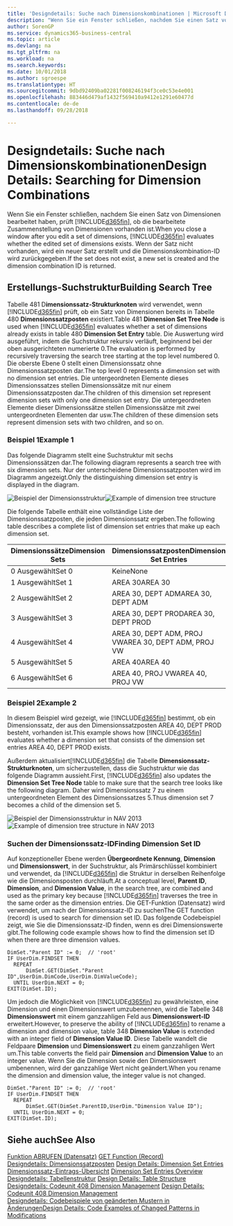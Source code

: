 ```yaml
---
title: 'Designdetails: Suche nach Dimensionskombinationen | Microsoft Docs'
description: "Wenn Sie ein Fenster schließen, nachdem Sie einen Satz von Dimensionen bearbeitet haben, prüft Business Central, ob die bearbeitete Zusammenstellung von Dimensionen vorhanden ist. Wenn der Satz nicht vorhanden, wird ein neuer Satz erstellt und die Dimensionskombination-ID wird zurückgegeben."
author: SorenGP
ms.service: dynamics365-business-central
ms.topic: article
ms.devlang: na
ms.tgt_pltfrm: na
ms.workload: na
ms.search.keywords: 
ms.date: 10/01/2018
ms.author: sgroespe
ms.translationtype: HT
ms.sourcegitcommit: 9dbd92409ba02281f008246194f3ce0c53e4e001
ms.openlocfilehash: 883446d479af1432f569410a9412e1291e60477d
ms.contentlocale: de-de
ms.lasthandoff: 09/28/2018

---
```

# <a name="design-details-searching-for-dimension-combinations"></a><span data-ttu-id="17e3f-104">Designdetails: Suche nach Dimensionskombinationen</span><span class="sxs-lookup"><span data-stu-id="17e3f-104">Design Details: Searching for Dimension Combinations</span></span>
<span data-ttu-id="17e3f-105">Wenn Sie ein Fenster schließen, nachdem Sie einen Satz von Dimensionen bearbeitet haben, prüft [!INCLUDE[d365fin](includes/d365fin_md.md)], ob die bearbeitete Zusammenstellung von Dimensionen vorhanden ist.</span><span class="sxs-lookup"><span data-stu-id="17e3f-105">When you close a window after you edit a set of dimensions, [!INCLUDE[d365fin](includes/d365fin_md.md)] evaluates whether the edited set of dimensions exists.</span></span> <span data-ttu-id="17e3f-106">Wenn der Satz nicht vorhanden, wird ein neuer Satz erstellt und die Dimensionskombination-ID wird zurückgegeben.</span><span class="sxs-lookup"><span data-stu-id="17e3f-106">If the set does not exist, a new set is created and the dimension combination ID is returned.</span></span>  

## <a name="building-search-tree"></a><span data-ttu-id="17e3f-107">Erstellungs-Suchstruktur</span><span class="sxs-lookup"><span data-stu-id="17e3f-107">Building Search Tree</span></span>  
 <span data-ttu-id="17e3f-108">Tabelle 481 D**imensionssatz-Strukturknoten** wird verwendet, wenn [!INCLUDE[d365fin](includes/d365fin_md.md)] prüft, ob ein Satz von Dimensionen bereits in Tabelle 480 **Dimensionssatzposten** existiert.</span><span class="sxs-lookup"><span data-stu-id="17e3f-108">Table 481 **Dimension Set Tree Node** is used when [!INCLUDE[d365fin](includes/d365fin_md.md)] evaluates whether a set of dimensions already exists in table 480 **Dimension Set Entry** table.</span></span> <span data-ttu-id="17e3f-109">Die Auswertung wird ausgeführt, indem die Suchstruktur rekursiv verläuft, beginnend bei der oben ausgerichteten numerierte 0.</span><span class="sxs-lookup"><span data-stu-id="17e3f-109">The evaluation is performed by recursively traversing the search tree starting at the top level numbered 0.</span></span> <span data-ttu-id="17e3f-110">Die oberste Ebene 0 stellt einen Dimensionssatz ohne Dimensionssatzposten dar.</span><span class="sxs-lookup"><span data-stu-id="17e3f-110">The top level 0 represents a dimension set with no dimension set entries.</span></span> <span data-ttu-id="17e3f-111">Die untergeordneten Elemente dieses Dimensionssatzes stellen Dimensionssätze mit nur einem Dimensionssatzposten dar.</span><span class="sxs-lookup"><span data-stu-id="17e3f-111">The children of this dimension set represent dimension sets with only one dimension set entry.</span></span> <span data-ttu-id="17e3f-112">Die untergeordneten Elemente dieser Dimensionssätze stellen Dimensionssätze mit zwei untergeordneten Elementen dar usw.</span><span class="sxs-lookup"><span data-stu-id="17e3f-112">The children of these dimension sets represent dimension sets with two children, and so on.</span></span>  

### <a name="example-1"></a><span data-ttu-id="17e3f-113">Beispiel 1</span><span class="sxs-lookup"><span data-stu-id="17e3f-113">Example 1</span></span>  
 <span data-ttu-id="17e3f-114">Das folgende Diagramm stellt eine Suchstruktur mit sechs Dimensionssätzen dar.</span><span class="sxs-lookup"><span data-stu-id="17e3f-114">The following diagram represents a search tree with six dimension sets.</span></span> <span data-ttu-id="17e3f-115">Nur der unterscheidene Dimensionssatzposten wird im Diagramm angezeigt.</span><span class="sxs-lookup"><span data-stu-id="17e3f-115">Only the distinguishing dimension set entry is displayed in the diagram.</span></span>  

 <span data-ttu-id="17e3f-116">![Beispiel der Dimensionsstruktur](media/nav2013_dimension_tree.png "Beispiel der Dimensionsstruktur")</span><span class="sxs-lookup"><span data-stu-id="17e3f-116">![Example of dimension tree structure](media/nav2013_dimension_tree.png "Example of dimension tree structure")</span></span>  

 <span data-ttu-id="17e3f-117">Die folgende Tabelle enthält eine vollständige Liste der Dimensionssatzposten, die jeden Dimensionssatz ergeben.</span><span class="sxs-lookup"><span data-stu-id="17e3f-117">The following table describes a complete list of dimension set entries that make up each dimension set.</span></span>  

|<span data-ttu-id="17e3f-118">Dimensionssätze</span><span class="sxs-lookup"><span data-stu-id="17e3f-118">Dimension Sets</span></span>|<span data-ttu-id="17e3f-119">Dimensionssatzposten</span><span class="sxs-lookup"><span data-stu-id="17e3f-119">Dimension Set Entries</span></span>|  
|--------------------|---------------------------|  
|<span data-ttu-id="17e3f-120">0 Ausgewählt</span><span class="sxs-lookup"><span data-stu-id="17e3f-120">Set 0</span></span>|<span data-ttu-id="17e3f-121">Keine</span><span class="sxs-lookup"><span data-stu-id="17e3f-121">None</span></span>|  
|<span data-ttu-id="17e3f-122">1 Ausgewählt</span><span class="sxs-lookup"><span data-stu-id="17e3f-122">Set 1</span></span>|<span data-ttu-id="17e3f-123">AREA 30</span><span class="sxs-lookup"><span data-stu-id="17e3f-123">AREA 30</span></span>|  
|<span data-ttu-id="17e3f-124">2 Ausgewählt</span><span class="sxs-lookup"><span data-stu-id="17e3f-124">Set 2</span></span>|<span data-ttu-id="17e3f-125">AREA 30, DEPT ADM</span><span class="sxs-lookup"><span data-stu-id="17e3f-125">AREA 30, DEPT ADM</span></span>|  
|<span data-ttu-id="17e3f-126">3 Ausgewählt</span><span class="sxs-lookup"><span data-stu-id="17e3f-126">Set 3</span></span>|<span data-ttu-id="17e3f-127">AREA 30, DEPT PROD</span><span class="sxs-lookup"><span data-stu-id="17e3f-127">AREA 30, DEPT PROD</span></span>|  
|<span data-ttu-id="17e3f-128">4 Ausgewählt</span><span class="sxs-lookup"><span data-stu-id="17e3f-128">Set 4</span></span>|<span data-ttu-id="17e3f-129">AREA 30, DEPT ADM, PROJ VW</span><span class="sxs-lookup"><span data-stu-id="17e3f-129">AREA 30, DEPT ADM, PROJ VW</span></span>|  
|<span data-ttu-id="17e3f-130">5 Ausgewählt</span><span class="sxs-lookup"><span data-stu-id="17e3f-130">Set 5</span></span>|<span data-ttu-id="17e3f-131">AREA 40</span><span class="sxs-lookup"><span data-stu-id="17e3f-131">AREA 40</span></span>|  
|<span data-ttu-id="17e3f-132">6 Ausgewählt</span><span class="sxs-lookup"><span data-stu-id="17e3f-132">Set 6</span></span>|<span data-ttu-id="17e3f-133">AREA 40, PROJ VW</span><span class="sxs-lookup"><span data-stu-id="17e3f-133">AREA 40, PROJ VW</span></span>|  

### <a name="example-2"></a><span data-ttu-id="17e3f-134">Beispiel 2</span><span class="sxs-lookup"><span data-stu-id="17e3f-134">Example 2</span></span>  
 <span data-ttu-id="17e3f-135">In diesem Beispiel wird gezeigt, wie [!INCLUDE[d365fin](includes/d365fin_md.md)] bestimmt, ob ein Dimensionssatz, der aus den Dimensionssatzposten AREA 40, DEPT PROD besteht, vorhanden ist.</span><span class="sxs-lookup"><span data-stu-id="17e3f-135">This example shows how [!INCLUDE[d365fin](includes/d365fin_md.md)] evaluates whether a dimension set that consists of the dimension set entries AREA 40, DEPT PROD exists.</span></span>  

 <span data-ttu-id="17e3f-136">Außerdem aktualisiert[!INCLUDE[d365fin](includes/d365fin_md.md)] die Tabelle **Dimensionssatz-Strukturknoten**, um sicherzustellen, dass die Suchstruktur wie das folgende Diagramm aussieht.</span><span class="sxs-lookup"><span data-stu-id="17e3f-136">First, [!INCLUDE[d365fin](includes/d365fin_md.md)] also updates the **Dimension Set Tree Node** table to make sure that the search tree looks like the following diagram.</span></span> <span data-ttu-id="17e3f-137">Daher wird Dimensionssatz 7 zu einem untergeordneten Element des Dimensionssatzes 5.</span><span class="sxs-lookup"><span data-stu-id="17e3f-137">Thus dimension set 7 becomes a child of the dimension set 5.</span></span>  

 <span data-ttu-id="17e3f-138">![Beispiel der Dimensionsstruktur in NAV 2013](media/nav2013_dimension_tree_example2.png "Beispiel der Dimensionsstruktur in NAV 2013")</span><span class="sxs-lookup"><span data-stu-id="17e3f-138">![Example of dimension tree structure in NAV 2013](media/nav2013_dimension_tree_example2.png "Example of dimension tree structure in NAV 2013")</span></span>  

### <a name="finding-dimension-set-id"></a><span data-ttu-id="17e3f-139">Suchen der Dimensionssatz-ID</span><span class="sxs-lookup"><span data-stu-id="17e3f-139">Finding Dimension Set ID</span></span>  
 <span data-ttu-id="17e3f-140">Auf konzeptioneller Ebene werden **Übergeordnete Kennung**, **Dimension** und **Dimensionswert**, in der Suchstruktur, als Primärschlüssel kombiniert und verwendet, da [!INCLUDE[d365fin](includes/d365fin_md.md)] die Struktur in derselben Reihenfolge wie die Dimensionsposten durchläuft.</span><span class="sxs-lookup"><span data-stu-id="17e3f-140">At a conceptual level, **Parent ID**, **Dimension**, and **Dimension Value**, in the search tree, are combined and used as the primary key because [!INCLUDE[d365fin](includes/d365fin_md.md)] traverses the tree in the same order as the dimension entries.</span></span> <span data-ttu-id="17e3f-141">Die GET-Funktion (Datensatz) wird verwendet, um nach der Dimensionssatz-ID zu suchen</span><span class="sxs-lookup"><span data-stu-id="17e3f-141">The GET function (record) is used to search for dimension set ID.</span></span> <span data-ttu-id="17e3f-142">Das folgende Codebeispiel zeigt, wie Sie die Dimensionssatz-ID finden, wenn es drei Dimensionswerte gibt.</span><span class="sxs-lookup"><span data-stu-id="17e3f-142">The following code example shows how to find the dimension set ID when there are three dimension values.</span></span>  

```  
DimSet."Parent ID" := 0;  // 'root'  
IF UserDim.FINDSET THEN  
  REPEAT  
      DimSet.GET(DimSet."Parent ID",UserDim.DimCode,UserDim.DimValueCode);  
  UNTIL UserDim.NEXT = 0;  
EXIT(DimSet.ID);  

```  

 <span data-ttu-id="17e3f-143">Um jedoch die Möglichkeit von [!INCLUDE[d365fin](includes/d365fin_md.md)] zu gewährleisten, eine Dimension und einen Dimensionswert umzubenennen, wird die Tabelle 348 **Dimensionswert** mit einem ganzzahligen Feld aus **Dimensionswert-ID** erweitert.</span><span class="sxs-lookup"><span data-stu-id="17e3f-143">However, to preserve the ability of [!INCLUDE[d365fin](includes/d365fin_md.md)] to rename a dimension and dimension value, table 348 **Dimension Value** is extended with an integer field of **Dimension Value ID**.</span></span> <span data-ttu-id="17e3f-144">Diese Tabelle wandelt die Feldpaare **Dimension** und **Dimensionswert** zu einem ganzzahligen Wert um.</span><span class="sxs-lookup"><span data-stu-id="17e3f-144">This table converts the field pair **Dimension** and **Dimension Value** to an integer value.</span></span> <span data-ttu-id="17e3f-145">Wenn Sie die Dimension sowie den Dimensionswert umbenennen, wird der ganzzahlige Wert nicht geändert.</span><span class="sxs-lookup"><span data-stu-id="17e3f-145">When you rename the dimension and dimension value, the integer value is not changed.</span></span>  

```  
DimSet."Parent ID" := 0;  // 'root'  
IF UserDim.FINDSET THEN  
  REPEAT  
      DimSet.GET(DimSet.ParentID,UserDim."Dimension Value ID");  
  UNTIL UserDim.NEXT = 0;  
EXIT(DimSet.ID);  

```  

## <a name="see-also"></a><span data-ttu-id="17e3f-146">Siehe auch</span><span class="sxs-lookup"><span data-stu-id="17e3f-146">See Also</span></span>  
 <span data-ttu-id="17e3f-147">[Funktion ABRUFEN (Datensatz)](/dynamics-nav/GET-Function--Record-)  </span><span class="sxs-lookup"><span data-stu-id="17e3f-147">[GET Function (Record)](/dynamics-nav/GET-Function--Record-)  </span></span>  
 <span data-ttu-id="17e3f-148">[Designdetails: Dimensionssatzposten](design-details-dimension-set-entries.md) </span><span class="sxs-lookup"><span data-stu-id="17e3f-148">[Design Details: Dimension Set Entries](design-details-dimension-set-entries.md) </span></span>  
 <span data-ttu-id="17e3f-149">[Dimensionssatz-Eintrags-Übersicht](design-details-dimension-set-entries-overview.md) </span><span class="sxs-lookup"><span data-stu-id="17e3f-149">[Dimension Set Entries Overview](design-details-dimension-set-entries-overview.md) </span></span>  
 <span data-ttu-id="17e3f-150">[Designdetails: Tabellenstruktur](design-details-table-structure.md) </span><span class="sxs-lookup"><span data-stu-id="17e3f-150">[Design Details: Table Structure](design-details-table-structure.md) </span></span>  
 <span data-ttu-id="17e3f-151">[Designdetails: Codeunit 408 Dimension Management](design-details-codeunit-408-dimension-management.md) </span><span class="sxs-lookup"><span data-stu-id="17e3f-151">[Design Details: Codeunit 408 Dimension Management](design-details-codeunit-408-dimension-management.md) </span></span>  
 [<span data-ttu-id="17e3f-152">Designdetails: Codebeispiele von geänderten Mustern in Änderungen</span><span class="sxs-lookup"><span data-stu-id="17e3f-152">Design Details: Code Examples of Changed Patterns in Modifications</span></span>](design-details-code-examples-of-changed-patterns-in-modifications.md)

